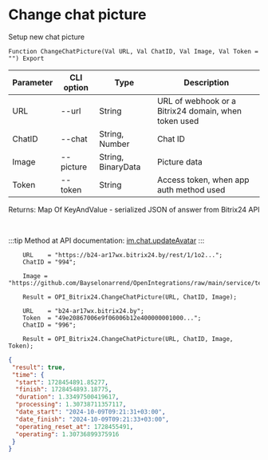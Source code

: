 ﻿---
sidebar_position: 9
---

# Change chat picture
 Setup new chat picture



`Function ChangeChatPicture(Val URL, Val ChatID, Val Image, Val Token = "") Export`

  | Parameter | CLI option | Type | Description |
  |-|-|-|-|
  | URL | --url | String | URL of webhook or a Bitrix24 domain, when token used |
  | ChatID | --chat | String, Number | Chat ID |
  | Image | --picture | String, BinaryData | Picture data |
  | Token | --token | String | Access token, when app auth method used |

  
  Returns:  Map Of KeyAndValue - serialized JSON of answer from Bitrix24 API

<br/>

:::tip
Method at API documentation: [im.chat.updateAvatar](https://dev.1c-bitrix.ru/learning/course/?COURSE_ID=93&LESSON_ID=12109)
:::
<br/>


```bsl title="Code example"
    URL    = "https://b24-ar17wx.bitrix24.by/rest/1/1o2...";
    ChatID = "994";

    Image = "https://github.com/Bayselonarrend/OpenIntegrations/raw/main/service/test_data/picture2.jpg";

    Result = OPI_Bitrix24.ChangeChatPicture(URL, ChatID, Image);

    URL    = "b24-ar17wx.bitrix24.by";
    Token  = "49e20867006e9f06006b12e400000001000...";
    ChatID = "996";

    Result = OPI_Bitrix24.ChangeChatPicture(URL, ChatID, Image, Token);
```
 



```json title="Result"
{
 "result": true,
 "time": {
  "start": 1728454891.85277,
  "finish": 1728454893.18775,
  "duration": 1.33497500419617,
  "processing": 1.30738711357117,
  "date_start": "2024-10-09T09:21:31+03:00",
  "date_finish": "2024-10-09T09:21:33+03:00",
  "operating_reset_at": 1728455491,
  "operating": 1.30736899375916
 }
}
```
